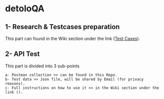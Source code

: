 # detoloQA
## 1- Research & Testcases preparation
This part can found in the Wiki section under the link ([Test Cases](https://github.com/ymmostafa/detoloQA/wiki/Research-&-Testcases-preparation)).
## 2- API Test
This part is divided into 3 sub-points

    a- Postman collection >> can be found in this Repo.
    b- Test data >> Json file, will be shared by Email (for privacy reasons).
    c- Full instructions on how to use it >> in the Wiki section under the link ().

